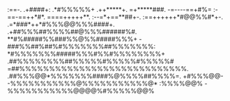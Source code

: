 <div>
                 :==-.                        
               .+####+:                       
              .*#%%%%%+                       
              .++*****+.                      
              =+*****###.                     
             -=----==+#%=                     
             :-==-==++*#*.                    
              ====+++++**.                    
              :--=*+==**##+-.                 
             :==++++++*#@@%%#*+-.             
          .=*###*++*#%%%@@%%%####+.           
        .+##%%%##%%%%##@%%%######%#.          
        **#%#####%%###%%@%%#####%%%+          
       -###%%##%##%#%%%%%%%##%%%%%%%:         
       *#%%%%%%%#####%%%#%%#%%%%%%%%+         
      .##%%%%%%%%##%%%%%#%%%%%#%%%%%#         
      =##%%%%%%%%%%%%%%%%%%%%%%%%%%%%.        
     .##%%%@@*%%%%%%%####%@%%%%##%%%%=.       
     +#%%%@@- -%%%%%%%%%%%@%%%%%%%%%%%@*      
    :%%%%@@%  -%%%%%%%%%%%@@@@%#%%%%%@@%      
</div>


<!--
**Bladeyboy54/Bladeyboy54** is a ✨ _special_ ✨ repository because its `README.md` (this file) appears on your GitHub profile.

Here are some ideas to get you started:

- 🔭 I’m currently working on ...
- 🌱 I’m currently learning ...
- 👯 I’m looking to collaborate on ...
- 🤔 I’m looking for help with ...
- 💬 Ask me about ...
- 📫 How to reach me: ...
- 😄 Pronouns: ...
- ⚡ Fun fact: ...
-->
